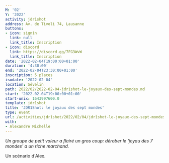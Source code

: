 ```yaml
---
M: '02'
Y: '2022'
activity: jdr1shot
address: Av. de Tivoli 74, Lausanne
buttons:
- icon: signin
  link: null
  link_title: Inscription
- icon: discord
  link: https://discord.gg/7FG3WvW
  link_title: Inscription
date: '2022-02-04T19:00:00+01:00'
duration: '4:30:00'
end: '2022-02-04T23:30:00+01:00'
inscription: 5 places
isodate: '2022-02-04'
location: Sévelin
path: 2022/02/2022-02-04-jdr1shot-le-joyaux-des-sept-mondes.md
start: '2022-02-04T19:00:00+01:00'
start-unix: 1643997600.0
template: jdr1shot
title: 'JDR1Shot: le joyaux des sept mondes'
type: event
url: /activities/jdr1shot/2022/02/04/jdr1shot-le-joyaux-des-sept-mondes
with:
- Alexandre Michelle
---
```

*Un groupe de petit voleur a flairé un gros coup: dérober le 'joyau des 7 mondes' a un riche marchand.*

Un scénario d'Alex.